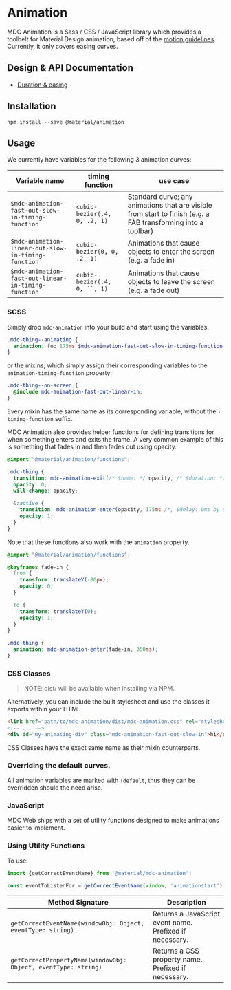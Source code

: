 <!--docs:
title: "Animation"
layout: detail
section: components
excerpt: "Animation timing curves and utilities for smooth and consistent motion."
iconId: animation
path: /catalog/animation/
-->

# Animation

MDC Animation is a Sass / CSS / JavaScript library which provides a toolbelt for Material Design animation, based off of the [motion guidelines](https://material.io/guidelines/motion/duration-easing.html#duration-easing-common-durations). Currently, it only covers easing curves.

## Design & API Documentation

<ul class="icon-list">
  <li class="icon-list-item icon-list-item--spec">
    <a href="https://material.io/guidelines/motion/duration-easing.html">Duration & easing</a>
  </li>
</ul>

## Installation

```
npm install --save @material/animation
```

## Usage

We currently have variables for the following 3 animation curves:

| Variable name | timing function | use case |
| --- | --- | --- |
| `$mdc-animation-fast-out-slow-in-timing-function` | `cubic-bezier(.4, 0, .2, 1)` | Standard curve; any animations that are visible from start to finish (e.g. a FAB transforming into a toolbar) |
| `$mdc-animation-linear-out-slow-in-timing-function` | `cubic-bezier(0, 0, .2, 1)` | Animations that cause objects to enter the screen (e.g. a fade in) |
| `$mdc-animation-fast-out-linear-in-timing-function` | `cubic-bezier(.4, 0, ``, 1)` | Animations that cause objects to leave the screen (e.g. a fade out) |

### SCSS

Simply drop `mdc-animation` into your build and start using the variables:

```scss
.mdc-thing--animating {
  animation: foo 175ms $mdc-animation-fast-out-slow-in-timing-function;
}
```

or the mixins, which simply assign their corresponding variables to the `animation-timing-function`
property:

```scss
.mdc-thing--on-screen {
  @include mdc-animation-fast-out-linear-in;
}
```

Every mixin has the same name as its corresponding variable, without the `-timing-function` suffix.

MDC Animation also provides helper functions for defining transitions for when something enters and exits the frame. A
very common example of this is something that fades in and then fades out using opacity.

```scss
@import "@material/animation/functions";

.mdc-thing {
  transition: mdc-animation-exit(/* $name: */ opacity, /* $duration: */ 175ms, /* $delay: */ 150ms);
  opacity: 0;
  will-change: opacity;

  &:active {
    transition: mdc-animation-enter(opacity, 175ms /*, $delay: 0ms by default */);
    opacity: 1;
  }
}
```

Note that these functions also work with the `animation` property.

```scss
@import "@material/animation/functions";

@keyframes fade-in {
  from {
    transform: translateY(-80px);
    opacity: 0;
  }

  to {
    transform: translateY(0);
    opacity: 1;
  }
}

.mdc-thing {
  animation: mdc-animation-enter(fade-in, 350ms);
}
```

### CSS Classes

> NOTE: dist/ will be available when installing via NPM.

Alternatively, you can include the built stylesheet and use the classes it exports within your HTML

```html
<link href="path/to/mdc-animation/dist/mdc-animation.css" rel="stylesheet">
<!-- ... -->
<div id="my-animating-div" class="mdc-animation-fast-out-slow-in">hi</div>
```

CSS Classes have the exact same name as their mixin counterparts.

### Overriding the default curves.

All animation variables are marked with `!default`, thus they can be overridden should the need
arise.

### JavaScript

MDC Web ships with a set of utility functions designed to make animations easier to implement.

### Using Utility Functions

To use:
```js
import {getCorrectEventName} from '@material/mdc-animation';

const eventToListenFor = getCorrectEventName(window, 'animationstart');
```

| Method Signature | Description |
| --- | --- |
| `getCorrectEventName(windowObj: Object, eventType: string)` | Returns a JavaScript event name. Prefixed if necessary. |
| `getCorrectPropertyName(windowObj: Object, eventType: string)` | Returns a CSS property name. Prefixed if necessary. |

